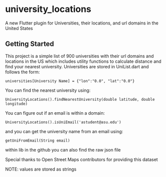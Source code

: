 # university_locations

A new Flutter plugin for Universities, their locations, and url domains in the United States

## Getting Started

This project is a simple list of 900 universities with their url domains and locations in the US which includes utility functions to calculate distance and find your nearest university. 
Universities are stored in UniList.dart and follows the form: 
```
universities[University Name] = {"lon":"0.0", "lat":"0.0"}
```
You can find the nearest university using:

```
UniversityLocations().findNearestUniversity(double latitude, double longitude)
```

You can figure out if an email is within a domain:
```
UniversityLocations().isUniEmail('astudent@asu.edu')
```

and you can get the university name from an email using:

```
getUniFromEmail(String email)
```

within lib in the github you can also find the raw json file

Special thanks to Open Street Maps contributors for providing this dataset

NOTE: values are stored as strings


